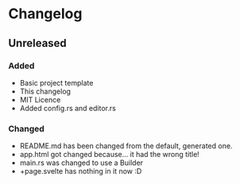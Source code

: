 # Changelog

## Unreleased

### Added

- Basic project template
- This changelog
- MIT Licence
- Added config.rs and editor.rs

### Changed

- README.md has been changed from the default, generated one.
- app.html got changed because... it had the wrong title! 
- main.rs was changed to use a Builder
- +page.svelte has nothing in it now :D
